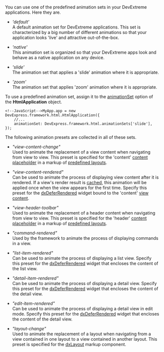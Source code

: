 You can use one of the predefined animation sets in your DevExtreme applications. Here they are.

- *'default'*  
A default animation set for DevExtreme applications. This set is characterized by a big number of different animations so that your application looks 'live' and attractive out-of-the-box.

- *'native'*  
This animation set is organized so that your DevExtreme apps look and behave as a native application on any device.

- *'slide'*  
The animation set that applies a 'slide' animation where it is appropriate.

- *'zoom'*  
The animation set that applies 'zoom' animation where it is appropriate.

To use a predefined animation set, assign it to the [animationSet](/api-reference/40%20SPA%20Framework/HtmlApplication/1%20Configuration/animationSet.md '/Documentation/ApiReference/SPA_Framework/HtmlApplication/Configuration/#animationSet') option of the **HtmlApplication** object.

	<!--JavaScript-->MyApp.app = new DevExpress.framework.html.HtmlApplication({
		//...
        animationSet: DevExpress.framework.html.animationSets['slide'],
    });

The following animation presets are collected in all of these sets.

- *"view-content-change"*  
Used to animate the replacement of a view content when navigating from view to view. This preset is specified for the 'content' [content placeholder](/api-reference/40%20SPA%20Framework/Markup%20Components/dxContentPlaceholder '/Documentation/ApiReference/SPA_Framework/Markup_Components/dxContentPlaceholder/') in a markup of [predefined layouts](/concepts/40%20SPA%20Framework/13%20Built-in%20Layouts '/Documentation/Guide/SPA_Framework/Built-in_Layouts/').

- *"view-content-rendered"*  
Can be used to animate the process of displaying view content after it is rendered. If a view's render result is [cached](/api-reference/40%20SPA%20Framework/HtmlApplication/1%20Configuration/viewCache.md '/Documentation/ApiReference/SPA_Framework/HtmlApplication/Configuration/#viewCache'), this animation will be applied once when the view appears for the first time. Specify this preset for the [dxDeferRendered](/concepts/05%20Widgets/DeferRendering/00%20Overview.md '/Documentation/Guide/Widgets/DeferRendering/Overview/') widget bound to the 'content' [view content](/api-reference/40%20SPA%20Framework/Markup%20Components/dxContent '/Documentation/ApiReference/SPA_Framework/Markup_Components/dxContent/'). 

- *"view-header-toolbar"*  
Used to animate the replacement of a header content when navigating from view to view. This preset is specified for the 'header' [content placeholder](/api-reference/40%20SPA%20Framework/Markup%20Components/dxContentPlaceholder '/Documentation/ApiReference/SPA_Framework/Markup_Components/dxContentPlaceholder/') in a markup of [predefined layouts](/concepts/40%20SPA%20Framework/13%20Built-in%20Layouts '/Documentation/Guide/SPA_Framework/Built-in_Layouts/').

- *"command-rendered"*  
Used by the framework to animate the process of displaying commands in a view.

- *"list-item-rendered"*  
Can be used to animate the process of displaying a list view. Specify this preset for the [dxDeferRendered](/concepts/05%20Widgets/DeferRendering/00%20Overview.md '/Documentation/Guide/Widgets/DeferRendering/Overview/') widget that encloses the content of the list view.

- *"detail-item-rendered"*  
Can be used to animate the process of displaying a detail view. Specify this preset for the [dxDeferRendered](/concepts/05%20Widgets/DeferRendering/00%20Overview.md '/Documentation/Guide/Widgets/DeferRendering/Overview/') widget that encloses the content of the detail view.

- *"edit-item-rendered"*  
Can be used to animate the process of displaying a detail view in edit mode. Specify this preset for the [dxDeferRendered](/concepts/05%20Widgets/DeferRendering/00%20Overview.md '/Documentation/Guide/Widgets/DeferRendering/Overview/') widget that encloses the content of the detail view.

- *"layout-change"*  
Used to animate the replacement of a layout when navigating from a view contained in one layout to a view contained in another layout. This preset is specified for the [dxLayout](/api-reference/40%20SPA%20Framework/Markup%20Components/dxLayout '/Documentation/ApiReference/SPA_Framework/Markup_Components/dxLayout/') markup component.
